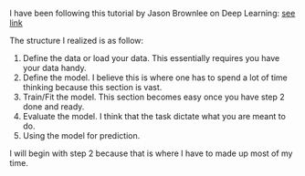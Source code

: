 I have been following this tutorial by Jason Brownlee on Deep Learning:
[see link](https://machinelearningmastery.com/tutorial-first-neural-network-python-keras/)

The structure I realized is as follow:

1. Define the data or load your data. This essentially requires you have your data handy.
2. Define the model. I believe this is where one has to spend a lot of time thinking because this section is vast.
3. Train/Fit the model. This section becomes easy once you have step 2 done and ready.
4. Evaluate the model. I think that the task dictate what you are meant to do.
5. Using the model for prediction.

I will begin with step 2 because that is where I have to made up most of my time.
